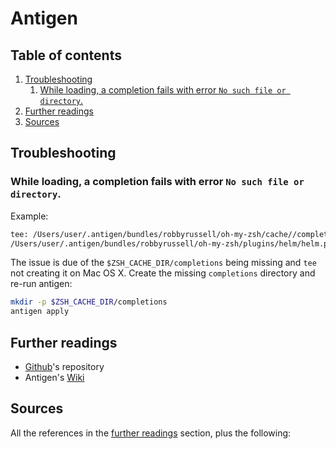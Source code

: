 # Antigen

## Table of contents <!-- omit in toc -->

1. [Troubleshooting](#troubleshooting)
   1. [While loading, a completion fails with error `No such file or directory`.](#while-loading-a-completion-fails-with-error-no-such-file-or-directory)
1. [Further readings](#further-readings)
1. [Sources](#sources)

## Troubleshooting

### While loading, a completion fails with error `No such file or directory`.

Example:

```sh
tee: /Users/user/.antigen/bundles/robbyrussell/oh-my-zsh/cache//completions/_helm: No such file or directory
/Users/user/.antigen/bundles/robbyrussell/oh-my-zsh/plugins/helm/helm.plugin.zsh:source:9: no such file or directory: /Users/user/.antigen/bundles/robbyrussell/oh-my-zsh/cache//completions/_helm
```

The issue is due of the `$ZSH_CACHE_DIR/completions` being missing and `tee` not creating it on Mac OS X. Create the missing `completions` directory and re-run antigen:

```sh
mkdir -p $ZSH_CACHE_DIR/completions
antigen apply
```

## Further readings

- [Github]'s repository
- Antigen's [Wiki]

## Sources

All the references in the [further readings] section, plus the following:

<!-- project's references -->
[github]: https://github.com/zsh-users/antigen
[wiki]: https://github.com/zsh-users/antigen/wiki

<!-- in-article references -->
[further readings]: #further-readings

<!-- internal references -->
<!-- external references -->
